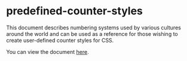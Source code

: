 # predefined-counter-styles
This document describes numbering systems used by various cultures around the world and can be used as a reference for those wishing to create user-defined counter styles for CSS.

You can view the document [here](http://w3c.github.com/predefined-counter-styles).

